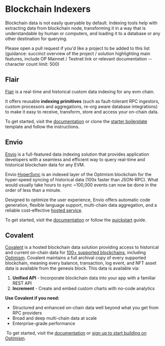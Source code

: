 # Blockchain Indexers

Blockchain data is not easily queryable by default. Indexing tools help with extracting data from blockchain node, transforming it in a way that is understandable by human or computers, and loading it to a database or any other destination for querying.

Please open a pull request if you'd like a project to be added to this list (guidance: succinct overview of the project / solution highlighting main features, include OP Mainnet / Testnet link or relevant documentation -- character count limit: 500)

## Flair

[Flair](https://flair.dev) is a real-time and historical custom data indexing for any evm chain.

It offers reusable **indexing primitives** (such as fault-tolerant RPC ingestors, custom processors and aggregations, re-org aware database integrations) to make it easy to receive, transform, store and access your on-chain data.

To get started, visit the [documentation](https://docs.flair.dev) or clone the [starter boilerplate](https://github.com/flair-sdk/starter-boilerplate) template and follow the instructions.

## Envio

[Envio](https://envio.dev) is a full-featured data indexing solution that provides application developers with a seamless and efficient way to query real-time and historical blockchain data for any EVM. 

Envio [HyperSync](https://docs.envio.dev/docs/hypersync) is an indexed layer of the Optimism blockchain for the hyper-speed syncing of historical data (100x faster than JSON-RPC). What would usually take hours to sync ~100,000 events can now be done in the order of less than a minute. 

Designed to optimize the user experience, Envio offers automatic code generation, flexible language support, multi-chain data aggregation, and a reliable cost-effective [hosted service](https://docs.envio.dev/docs/hosted-service).

To get started, visit the [documentation](https://docs.envio.dev/docs/overview) or follow the [quickstart](https://docs.envio.dev/docs/quickstart) guide.

## Covalent
[Covalent](https://www.covalenthq.com/?utm_source=optimism&utm_medium=partner-docs) is a hosted blockchain data solution providing access to historical and current on-chain data for [100+ supported blockchains](https://www.covalenthq.com/docs/networks/?utm_source=optimism&utm_medium=partner-docs), including [Optimism](https://www.covalenthq.com/docs/networks/optimism/?utm_source=optimism&utm_medium=partner-docs). Covalent maintains a full archival copy of every supported blockchain, meaning every balance, transaction, log event, and NFT asset data is available from the genesis block. This data is available via:
​
1. **Unified API** - Incorporate blockchain data into your app with a familiar REST API
2. **Increment** - Create and embed custom charts with no-code analytics
​

**Use Covalent if you need:**
* Structured and enhanced on-chain data well beyond what you get from RPC providers
* Broad and deep multi-chain data at scale
* Enterprise-grade performance

​
To get started, visit the [documentation](https://www.covalenthq.com/docs/unified-api/guides/?utm_source=optimism&utm_medium=partner-docs) or [sign up to start building on Optimism](https://www.covalenthq.com/platform/?utm_source=optimism&utm_medium=partner-docs).
